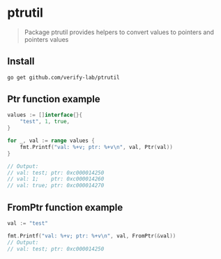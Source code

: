 # ptrutil

> Package ptrutil provides helpers to convert values to pointers and pointers values

## Install

```sh
go get github.com/verify-lab/ptrutil
```

## Ptr function example

```go
values := []interface{}{
    "test", 1, true,
}

for _, val := range values {
    fmt.Printf("val: %+v; ptr: %+v\n", val, Ptr(val))
}

// Output:
// val: test; ptr: 0xc000014250
// val: 1;    ptr: 0xc000014260
// val: true; ptr: 0xc000014270
```

## FromPtr function example

```go
val := "test"

fmt.Printf("val: %+v; ptr: %+v\n", val, FromPtr(&val))
// Output:
// val: test; ptr: 0xc000014250
```
